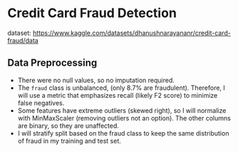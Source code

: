 # Credit Card Fraud Detection

dataset: https://www.kaggle.com/datasets/dhanushnarayananr/credit-card-fraud/data

## Data Preprocessing

- There were no null values, so no imputation required.
- The `fraud` class is unbalanced, (only 8.7% are fraudulent). Therefore, I will use a metric that emphasizes recall (likely F2 score) to minimize false negatives.
- Some features have extreme outliers (skewed right), so I will normalize with MinMaxScaler (removing outliers not an option). The other columns are binary, so they are unaffected.
- I will stratify split based on the fraud class to keep the same distribution of fraud in my training and test set.
